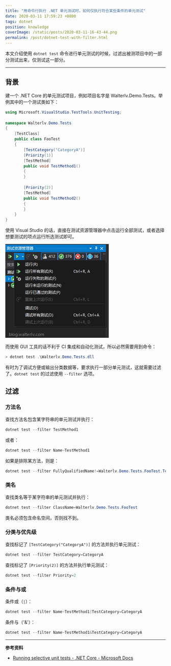 ```yaml
---
title: "用命令行执行 .NET 单元测试时，如何仅执行符合某些条件的单元测试"
date: 2020-03-11 17:59:23 +0800
tags: dotnet
position: knowledge
coverImage: /static/posts/2020-03-11-16-43-44.png
permalink: /post/dotnet-test-with-filter.html
---
```


本文介绍使用 `dotnet test` 命令进行单元测试的时候，过滤出被测项目中的一部分测试出来，仅测试这一部分。

---

<div id="toc"></div>

## 背景

建一个 .NET Core 的单元测试项目，例如项目名字是 Walterlv.Demo.Tests。举例其中的一个测试类如下：

```csharp
using Microsoft.VisualStudio.TestTools.UnitTesting;

namespace Walterlv.Demo.Tests
{
    [TestClass]
    public class FooTest
    {
        [TestCategory("CategoryA")]
        [Priority(1)]
        [TestMethod]
        public void TestMethod1()
        {
        }

        [Priority(2)]
        [TestMethod]
        public void TestMethod2()
        {
        }
    }
}
```

使用 Visual Studio 的话，直接在测试资源管理器中点击运行全部测试，或者选择想要测试的项点运行所选测试即可。

![Visual Studio 测试资源管理器](/static/posts/2020-03-11-16-43-44.png)

而使用 GUI 工具的话不利于 CI 集成和自动化测试，所以必然需要用到命令：

```powershell
> dotnet test .\Walterlv.Demo.Tests.dll
```

有时为了调试方便或输出分类数据等，要求执行一部分单元测试，这就需要过滤了。`dotnet test` 的过滤使用 `--filter` 选项。

## 过滤

### 方法名

查找方法名包含某字符串的单元测试并执行：

```csharp
dotnet test --filter TestMethod1
```

或者：

```csharp
dotnet test --filter Name~TestMethod1
```

如果是排除某方法，则是：

```csharp
dotnet test --filter FullyQualifiedName!=Walterlv.Demo.Tests.FooTest.TestMethod1
```

### 类名

查找类名等于某字符串的单元测试并执行：

```csharp
dotnet test --filter ClassName=Walterlv.Demo.Tests.FooTest
```

类名必须包含命名空间，否则找不到。

### 分类与优先级

查找标记了 `[TestCategory("CategoryA")]` 的方法并执行单元测试：

```csharp
dotnet test --filter TestCategory=CategoryA
```

查找标记了 `[Priority(2)]` 的方法并执行单元测试：

```csharp
dotnet test --filter Priority=2
```

### 条件与或

条件或（`|`）：

```csharp
dotnet test --filter Name~TestMethod1|TestCategory=CategoryA
```

条件与（'&'）：

```csharp
dotnet test --filter Name~TestMethod1&TestCategory=CategoryA
```

---

**参考资料**

- [Running selective unit tests - .NET Core - Microsoft Docs](https://docs.microsoft.com/en-us/dotnet/core/testing/selective-unit-tests)


